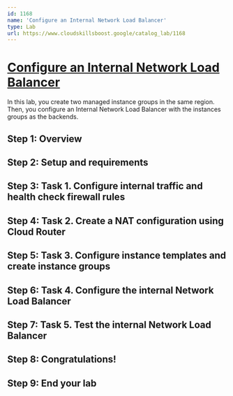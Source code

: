 ```yaml
---
id: 1168
name: 'Configure an Internal Network Load Balancer'
type: Lab
url: https://www.cloudskillsboost.google/catalog_lab/1168
---
```


# [Configure an Internal Network Load Balancer](https://www.cloudskillsboost.google/catalog_lab/1168)

In this lab, you create two managed instance groups in the same region. Then, you configure an Internal Network Load Balancer with the instances groups as the backends.

## Step 1: Overview

## Step 2: Setup and requirements

## Step 3: Task 1. Configure internal traffic and health check firewall rules

## Step 4: Task 2. Create a NAT configuration using Cloud Router

## Step 5: Task 3. Configure instance templates and create instance groups

## Step 6: Task 4. Configure the internal Network Load Balancer

## Step 7: Task 5. Test the internal Network Load Balancer

## Step 8: Congratulations!

## Step 9: End your lab
